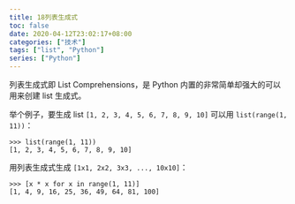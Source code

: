 ```yaml
---
title: 18列表生成式
toc: false
date: 2020-04-12T23:02:17+08:00
categories: ["技术"]
tags: ["list", "Python"]
series: ["Python"]
---
```

列表生成式即 List Comprehensions，是 Python 内置的非常简单却强大的可以用来创建 list 生成式。

<!--more-->

举个例子，要生成 list `[1, 2, 3, 4, 5, 6, 7, 8, 9, 10]` 可以用 `list(range(1, 11))`：

```
>>> list(range(1, 11))
[1, 2, 3, 4, 5, 6, 7, 8, 9, 10]
```

用列表生成式生成 `[1x1, 2x2, 3x3, ..., 10x10]`：

```
>>> [x * x for x in range(1, 11)]
[1, 4, 9, 16, 25, 36, 49, 64, 81, 100]
```

